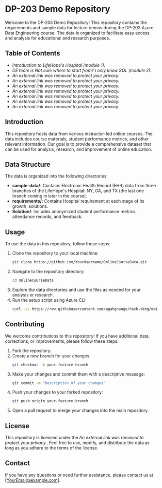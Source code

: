 # DP-203 Demo Repository

Welcome to the DP-203 Demo Repository! This repository contains the requirements and sample data for lecture demos during the DP-203 Azure Data Engineering course. The data is organized to facilitate easy access and analysis for educational and research purposes.

## Table of Contents

- *Introduction to LifeHope's Hospital (module 1).*
- *DE team is Not sure where to start from? I only know SQL (module 2).*
- *An external link was removed to protect your privacy.*
- *An external link was removed to protect your privacy.*
- *An external link was removed to protect your privacy.*
- *An external link was removed to protect your privacy.*
- *An external link was removed to protect your privacy.*
- *An external link was removed to protect your privacy.*
- *An external link was removed to protect your privacy.*

## Introduction

This repository hosts data from various instructor-led online courses. The data includes course materials, student performance metrics, and other relevant information. Our goal is to provide a comprehensive dataset that can be used for analysis, research, and improvement of online education.

## Data Structure

The data is organized into the following directories:
- **sample-data/**: Contains Electronic Health Record (EHR) data from three branches of the LifeHope's Hospital: NY, GA, and TX (the last one branch coming in later in the course).
- **requirements/**: Contains Hospital requirement at each stage of its growth, solutions.
- **Solution/**: Includes anonymized student performance metrics, attendance records, and feedback.

## Usage

To use the data in this repository, follow these steps:

1. Clone the repository to your local machine:
    ```bash
    git clone https://github.com/YourUsername/OnlineCourseData.git
    ```
2. Navigate to the repository directory:
    ```bash
    cd OnlineCourseData
    ```
3. Explore the data directories and use the files as needed for your analysis or research.
4. Run the setup script using Azure CLI
    ```bash
    curl -sL https://raw.githubusercontent.com/agahgnango/hack-deng/main/setup.sh | bash
    ```

## Contributing

We welcome contributions to this repository! If you have additional data, corrections, or improvements, please follow these steps:

1. Fork the repository.
2. Create a new branch for your changes:
    ```bash
    git checkout -b your-feature-branch
    ```
3. Make your changes and commit them with a descriptive message:
    ```bash
    git commit -m "Description of your changes"
    ```
4. Push your changes to your forked repository:
    ```bash
    git push origin your-feature-branch
    ```
5. Open a pull request to merge your changes into the main repository.

## License

This repository is licensed under the *An external link was removed to protect your privacy.*. Feel free to use, modify, and distribute the data as long as you adhere to the terms of the license.

## Contact

If you have any questions or need further assistance, please contact us at [YourEmail@example.com].
